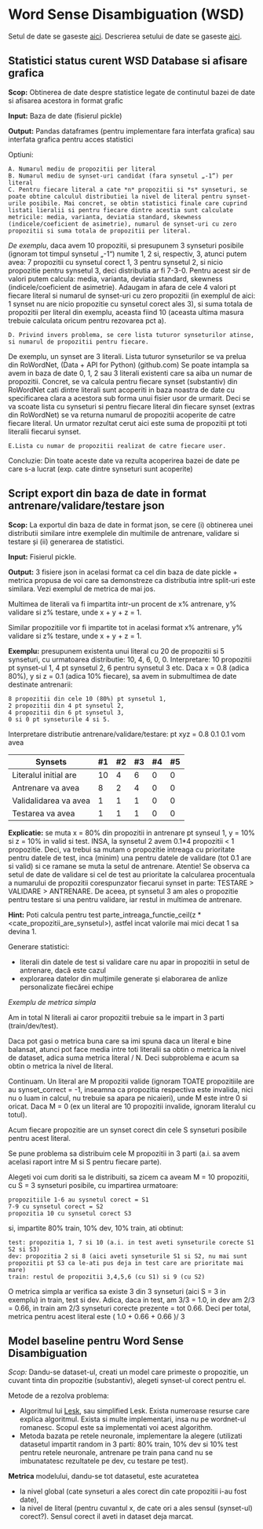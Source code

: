 # Word Sense Disambiguation (WSD)

Setul de date se gaseste [aici](https://drive.google.com/file/d/1IV_nodlm-dw-EWl1DtngkATgAldEdAGO/view). Descrierea setului de date se gaseste [aici](https://github.com/iamta/wsd/blob/main/Romanian%20WordNet%20%26%20WSD%20DB%20%20description.md).

## Statistici status curent WSD Database si afisare grafica

**Scop:** Obtinerea de date despre statistice legate de continutul bazei de date si afisarea acestora in format grafic

**Input:** Baza de date (fisierul pickle)

**Output:** Pandas dataframes (pentru implementare fara interfata grafica) sau interfata grafica pentru acces statistici

Optiuni:

    A. Numarul mediu de propozitii per literal
    B. Numarul mediu de synset-uri candidat (fara synsetul „-1“) per literal
    C. Pentru fiecare literal a cate *n* propozitii si *s* synseturi, se poate obtine calculul distributiei la nivel de literal pentru synset-urile posibile. Mai concret, se obtin statistici finale care cuprind listati lieralii si pentru fiecare dintre acestia sunt calculate metricile: media, varianta, deviatia standard, skewness (indicele/coeficient de asimetrie), numarul de synset-uri cu zero propozitii si suma totala de propozitii per literal.

*De exemplu*, daca avem 10 propozitii, si presupunem 3 synseturi posibile (ignoram tot timpul synsetul „-1“) numite 1, 2 si, respectiv, 3, atunci putem avea: 7 propozitii cu synsetul corect 1, 3 pentru synsetul 2, si nicio propozitie pentru synsetul 3, deci distributia ar fi 7-3-0. Pentru acest sir de valori putem calcula: media, varianta, deviatia standard, skewness (indicele/coeficient de asimetrie). Adaugam in afara de cele 4 valori pt fiecare literal si numarul de synset-uri cu zero propozitii (in exemplul de aici: 1 synset nu are nicio propozitie cu synsetul corect ales 3), si suma totala de propozitii per literal din exemplu, aceasta fiind 10 (aceasta ultima masura trebuie calculata oricum pentru rezovarea pct a).

    D. Privind invers problema, se cere lista tuturor synseturilor atinse, si numarul de propozitii pentru fiecare.

De exemplu, un synset are 3 literali. Lista tuturor synseturilor se va prelua din RoWordNet, (Data + API for Python) (github.com) Se poate intampla sa avem in baza de date 0, 1, 2 sau 3 literali existenti care sa aiba un numar de propozitii. Concret, se va calcula pentru fiecare synset (substantiv) din RoWordNet cati dintre literali sunt acoperiti in baza noastra de date cu specificarea clara a acestora sub forma unui fisier usor de urmarit. Deci se va scoate lista cu synseturi si pentru fiecare literal din fiecare synset (extras din RoWordNet) se va returna numarul de propozitii acoperite de catre fiecare literal. Un urmator rezultat cerut aici este suma de propozitii pt toti literalii fiecarui synset.

    E.Lista cu numar de propozitii realizat de catre fiecare user.

Concluzie: Din toate aceste date va rezulta acoperirea bazei de date pe care s-a lucrat (exp. cate dintre synseturi sunt acoperite)


## Script export din baza de date in format antrenare/validare/testare json

**Scop:** La exportul din baza de date in format json, se cere (i) obtinerea unei distributii similare intre exemplele din multimile de antrenare, validare si testare și (ii) generarea de statistici.

**Input:** Fisierul pickle.

**Output:** 3 fisiere json in acelasi format ca cel din baza de date pickle + metrica propusa de voi care sa demonstreze ca distributia intre split-uri este similara. Vezi exemplul de metrica de mai jos.

Multimea de literali va fi impartita intr-un procent de x% antrenare, y% validare si z% testare, unde x + y + z = 1.

Similar propozitiile vor fi impartite tot in acelasi format x% antrenare, y% validare si z% testare, unde x + y + z = 1.

**Exemplu:** presupunem existenta unui literal cu 20 de propozitii si 5 synseturi, cu urmatoarea distributie: 10, 4, 6, 0, 0. Interpretare: 10 propozitii pt synset-ul 1, 4 pt synsetul 2, 6 pentru synsetul 3 etc. Daca x = 0.8 (adica 80%), y si z = 0.1 (adica 10% fiecare), sa avem in submultimea de date destinate antrenarii:

    8 propozitii din cele 10 (80%) pt synsetul 1,
    2 propozitii din 4 pt synsetul 2,
    4 propozitii din 6 pt synsetul 3,
    0 si 0 pt synseturile 4 si 5.

Interpretare distributie antrenare/validare/testare: pt xyz = 0.8 0.1 0.1 vom avea

|Synsets|#1|#2|#3|#4|#5|
|---|---|---|---|---|---|
|Literalul initial are|10|4|6|0|0|
|Antrenare va avea|8|2|4|0|0|
|Validalidarea va avea|1|1|1|0|0|
|Testarea va avea|1|1|1|0|0|

**Explicatie:** se muta x = 80% din propozitii in antrenare pt synseul 1, y = 10% si z = 10% in valid si test. INSA, la synsetul 2 avem 0.1*4 propozitii < 1 propozitie. Deci, va trebui sa mutam o propozitie intreaga cu prioritate pentru datele de test, inca (minim) una pentru datele de validare (tot 0.1 are si valid) si ce ramane se muta la setul de antrenare. Atentie! Se observa ca setul de date de validare si cel de test au prioritate la calcularea procentuala a numarului de propozitii corespunzator fiecarui synset in parte: TESTARE > VALIDARE > ANTRENARE. De aceea, pt synsetul 3 am ales o propozitie pentru testare si una pentru validare, iar restul in multimea de antrenare.

**Hint:** Poti calcula pentru test parte_intreaga_functie_ceil(z * <cate_propozitii_are_synsetul>), astfel incat valorile mai mici decat 1 sa devina 1.

Generare statistici:
- literali din datele de test si validare care nu apar in propozitii in setul de antrenare, dacă este cazul
- explorarea datelor din mulțimile generate și elaborarea de anlize personalizate fiecărei echipe



*Exemplu de metrica simpla*

Am in total N literali ai caror propozitii trebuie sa le impart in 3 parti (train/dev/test).

Daca pot gasi o metrica buna care sa imi spuna daca un literal e bine balansat, atunci pot face media intre toti literalii sa obtin o metrica la nivel de dataset, adica suma metrica literal / N. Deci subproblema e acum sa obtin o metrica la nivel de literal.

Continuam. Un literal are M propozitii valide (ignoram TOATE propozitiile are au synset_correct = -1, inseamna ca propozitia respectiva este invalida, nici nu o luam in calcul, nu trebuie sa apara pe nicaieri), unde M este intre 0 si oricat. Daca M = 0 (ex un literal are 10 propozitii invalide, ignoram literalul cu totul).

Acum fiecare propozitie are un synset corect din cele S synseturi posibile pentru acest literal.

Se pune problema sa distribuim cele M propozitii in 3 parti (a.i. sa avem acelasi raport intre M si S pentru fiecare parte).

Alegeti voi cum doriti sa le distribuiti, sa zicem ca aveam M = 10 propozitii, cu S = 3 synseturi posibile, cu impartirea urmatoare:

    propozitiile 1-6 au sysnetul corect = S1
    7-9 cu synsetul corect = S2
    propozitia 10 cu synsetul corect S3

si, impartite 80% train, 10% dev, 10% train, ati obtinut:

    test: propozitia 1, 7 si 10 (a.i. in test aveti synseturile corecte S1 S2 si S3)
    dev: propozitia 2 si 8 (aici aveti synseturile S1 si S2, nu mai sunt propozitii pt S3 ca le-ati pus deja in test care are prioritate mai mare)
    train: restul de propozitii 3,4,5,6 (cu S1) si 9 (cu S2)

O metrica simpla ar verifica sa existe 3 din 3 synseturi (aici S = 3 in exemplu) in train, test si dev. Adica, daca in test, am 3/3 = 1.0, in dev am 2/3 = 0.66, in train am 2/3 synseturi corecte prezente = tot 0.66. Deci per total, metrica pentru acest literal este ( 1.0 + 0.66 + 0.66 )/ 3


## Model baseline pentru Word Sense Disambiguation

*Scop:* Dandu-se dataset-ul, creati un model care primeste o propozitie, un cuvant tinta din propozitie (substantiv), alegeti synset-ul corect pentru el.

Metode de a rezolva problema:

- Algoritmul lui [Lesk](https://en.wikipedia.org/wiki/Lesk_algorithm), sau simplified Lesk. Exista numeroase resurse care explica algoritmul. Exista si multe implementari, insa nu pe wordnet-ul romanesc. Scopul este sa implementati voi acest algorithm.
- Metoda bazata pe retele neuronale, implementare la alegere (utilizati datasetul impartit random in 3 parti: 80% train, 10% dev si 10% test pentru retele neuronale, antrenare pe train pana cand nu se imbunatatesc rezultatele pe dev, cu testare pe test).

 **Metrica** modelului, dandu-se tot datasetul, este acuratetea

 - la nivel global (cate synseturi a ales corect din cate propozitii i-au fost date),
 - la nivel de literal (pentru cuvantul x, de cate ori a ales sensul (synset-ul) corect?). Sensul corect il aveti in dataset deja marcat.



